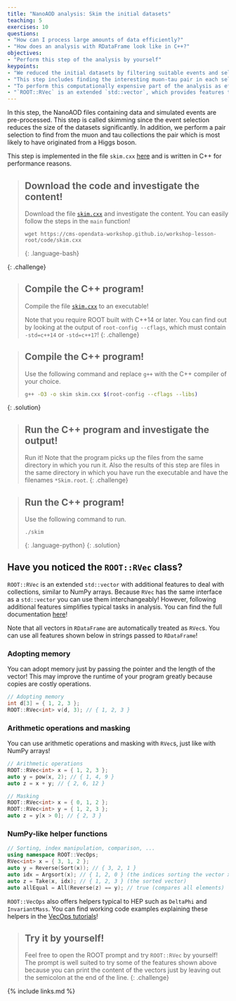 ```yaml
---
title: "NanoAOD analysis: Skim the initial datasets"
teaching: 5
exercises: 10
questions:
- "How can I process large amounts of data efficiently?"
- "How does an analysis with RDataFrame look like in C++?"
objectives:
- "Perform this step of the analysis by yourself"
keypoints:
- "We reduced the initial datasets by filtering suitable events and selecting interesting observables."
- "This step includes finding the interesting muon-tau pair in each selected event."
- "To perform this computationally expensive part of the analysis as efficiently as possible, we enable ROOT's implicit multi-threading and use RDataFrame in C++!"
- "`ROOT::RVec` is an extended `std::vector`, which provides features to deal easily with collections similar to NumPy arrays in Python."
---
```


In this step, the NanoAOD files containing data and simulated events are pre-processed. This step is called skimming since the event selection reduces the size of the datasets significantly. In addition, we perform a pair selection to find from the muon and tau collections the pair which is most likely to have originated from a Higgs boson.

This step is implemented in the file `skim.cxx` [here](../code/skim.cxx) and is written in C++ for performance reasons.

> ## Download the code and investigate the content!
> Download the file [`skim.cxx`](../code/skim.cxx) and investigate the content. You can easily follow the steps in the `main` function!
> ~~~
> wget https://cms-opendata-workshop.github.io/workshop-lesson-root/code/skim.cxx
> ~~~
> {: .language-bash}
>
{: .challenge}

> ## Compile the C++ program!
> Compile the file [`skim.cxx`](../code/skim.cxx) to an executable!
>
> Note that you require ROOT built with C++14 or later. You can find out by looking at the output of `root-config --cflags`, which must contain `-std=c++14` or `-std=c++17`!
{: .challenge}

> ## Compile the C++ program!
> Use the following command and replace `g++` with the C++ compiler of your choice.
> ```bash
> g++ -O3 -o skim skim.cxx $(root-config --cflags --libs)
> ```
{: .solution}

> ## Run the C++ program and investigate the output!
> Run it! Note that the program picks up the files from the same directory in which you run it. Also the results of this step are files in the same directory in which you have run the executable and have the filenames `*Skim.root`.
{: .challenge}

> ## Run the C++ program!
> Use the following command to run.
> ~~~
> ./skim
> ~~~
> {: .language-python}
{: .solution}

## Have you noticed the `ROOT::RVec` class?

`ROOT::RVec` is an extended `std::vector` with additional features  to deal with collections, similar to NumPy arrays. Because `RVec` has the same interface as a `std::vector` you can use them interchangeably! However, following additional features simplifies typical tasks in analysis. You can find the full documentation [here](https://root.cern/doc/master/classROOT_1_1VecOps_1_1RVec.html)!

Note that all vectors in `RDataFrame` are automatically treated as `RVec`s. You can use all features shown below in strings passed to `RDataFrame`!

### Adopting memory

You can adopt memory just by passing the pointer and the length of the vector! This may improve the runtime of your program greatly because copies are costly operations.

```cpp
// Adopting memory
int d[3] = { 1, 2, 3 };
ROOT::RVec<int> v(d, 3); // { 1, 2, 3 }
```

### Arithmetic operations and masking

You can use arithmetic operations and masking with `RVec`s, just like with NumPy arrays!

```cpp
// Arithmetic operations
ROOT::RVec<int> x = { 1, 2, 3 };
auto y = pow(x, 2); // { 1, 4, 9 }
auto z = x + y; // { 2, 6, 12 }
```

```cpp
// Masking
ROOT::RVec<int> x = { 0, 1, 2 };
ROOT::RVec<int> y = { 1, 2, 3 };
auto z = y[x > 0]; // { 2, 3 }
```

### NumPy-like helper functions

```cpp
// Sorting, index manipulation, comparison, ...
using namespace ROOT::VecOps;
RVec<int> x = { 3, 1, 2 };
auto y = Reverse(Sort(x)); // { 3, 2, 1 }
auto idx = Argsort(x); // { 1, 2, 0 } (the indices sorting the vector x)
auto z = Take(x, idx); // { 1, 2, 3 } (the sorted vector)
auto allEqual = All(Reverse(z) == y); // true (compares all elements)
```

`ROOT::VecOps` also offers helpers typical to HEP such as `DeltaPhi` and `InvariantMass`. You can find working code examples explaining these helpers in the [VecOps tutorials](https://root.cern/doc/master/group__tutorial__vecops.html)!

> ## Try it by yourself!
> Feel free to open the ROOT prompt and try `ROOT::RVec` by yourself! The prompt is well suited to try some of the features shown above because you can print the content of the vectors just by leaving out the semicolon at the end of the line.
{: .challenge}

{% include links.md %}
